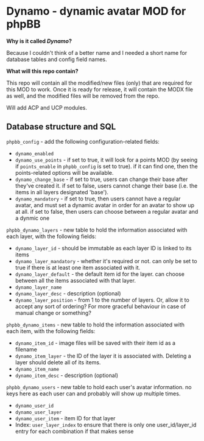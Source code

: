 Dynamo - dynamic avatar MOD for phpBB
============================

**Why is it called _Dynamo_?**

Because I couldn't think of a better name and I needed a short name for database tables and config field names.

**What will this repo contain?**

This repo will contain all the modified/new files (only) that are required for this MOD to work. Once it is ready for release, it will contain the MODX file as well, and the modified files will be removed from the repo.

Will add ACP and UCP modules.

Database structure and SQL
--------------------------

`phpbb_config` - add the following configuration-related fields:
*   `dynamo_enabled`
*   `dynamo_use_points` - if set to true, it will look for a points MOD (by seeing if `points_enable` in `phpbb_config` is set to true). if it can find one, then the points-related options will be available.
*   `dynamo_change_base` - if set to true, users can change their base after they've created it. if set to false, users cannot change their base (i.e. the items in all layers designated 'base').
*   `dynamo_mandatory` - if set to true, then users cannot have a regular avatar, and must set a dynamic avatar in order for an avatar to show up at all. if set to false, then users can choose between a regular avatar and a dynmic one 

`phpbb_dynamo_layers` - new table to hold the information associated with each layer, with the following fields:
*   `dynamo_layer_id` - should be immutable as each layer ID is linked to its items
*   `dynamo_layer_mandatory` - whether it's required or not. can only be set to true if there is at least one item associated with it.
*   `dynamo_layer_default` - the default item id for the layer. can choose between all the items associated with that layer.
*   `dynamo_layer_name`
*   `dynamo_layer_desc` - description (optional)
*   `dynamo_layer_position` - from 1 to the number of layers. Or, allow it to accept any sort of ordering? For more graceful behaviour in case of manual change or something?

`phpbb_dynamo_items` - new table to hold the information associated with each item, with the following fields:
*   `dynamo_item_id` - image files will be saved with their item id as a filename
*   `dynamo_item_layer` - the ID of the layer it is associated with. Deleting a layer should delete all of its items.
*   `dynamo_item_name`
*   `dynamo_item_desc` - description (optional)

`phpbb_dynamo_users` - new table to hold each user's avatar information. no keys here as each user can and probably will show up multiple times.
*   `dynamo_user_id`
*   `dynamo_user_layer`
*   `dynamo_user_item` - item ID for that layer
*   Index: `user_layer_index` to ensure that there is only one user_id/layer_id entry for each combination if that makes sense
